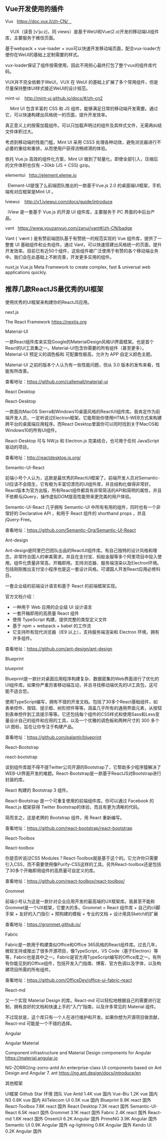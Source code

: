 ## Vue开发使用的插件

Vux   https://doc.vux.li/zh-CN/   

    VUX（读音 [v’ju:z]，同 views）是基于WeUI和Vue(2.x)开发的移动端UI组件库，主要服务于微信页面。

基于webpack + vue-loader + vux可以快速开发移动端页面，配合vux-loader方便你在WeUI的基础上定制需要的样式。

vux-loader保证了组件按需使用，因此不用担心最终打包了整个vux的组件库代码。

VUX并不完全依赖于WeUI，VUX 在 WeUI 的基础上扩展了多个常用组件，但是尽量保持整体UI样式接近WeUI的设计规范。

mint-ui    http://mint-ui.github.io/docs/#/zh-cn2

    Mint UI 包含丰富的 CSS 和 JS 组件，能够满足日常的移动端开发需要。通过它，可以快速构建出风格统一的页面，提升开发效率。

真正意义上的按需加载组件。可以只加载声明过的组件及其样式文件，无需再纠结文件体积过大。

考虑到移动端的性能门槛，Mint UI 采用 CSS3 处理各种动效，避免浏览器进行不必要的重绘和重排，从而使用户获得流畅顺滑的体验。

依托 Vue.js 高效的组件化方案，Mint UI 做到了轻量化。即使全部引入，压缩后的文件体积也仅有 ~30kb (JS + CSS) gzip。

elementui   http://element.eleme.io

  Element-Ul是饿了么前端团队推出的一款基于Vue.js 2.0 的桌面端UI框架，手机端有对应框架是Mint UI 。

Iviewui    http://v1.iviewui.com/docs/guide/introduce

  iView 是一套基于 Vue.js 的开源 UI 组件库，主要服务于 PC 界面的中后台产品。

vant   https://www.youzanyun.com/zanui/vant#/zh-CN/badge

Vant ( ˈvænt ) 是有赞前端团队基于有赞统一的规范实现的 Vue 组件库，提供了一整套 UI 基础组件和业务组件。通过 Vant，可以快速搭建出风格统一的页面，提升开发效率。目前已有近50个组件，这些组件被广泛使用于有赞的各个移动端业务中。我们会在此基础上不断完善，开发更多实用的组件。

nuxt.js Vue.js Meta Framework to create complex, fast & universal web applications quickly.


## 推荐几款ReactJS最优秀的UI框架

使用优秀的UI框架来构建你的ReactJS应用。

next.js 

The React Framework https://nextjs.org

Material-UI


一款React组件库来实现Google的MaterialDesign风格UI界面框架。也是首个React的UI工具集之一。Material-UI包含你需要的所有组件（甚至更多）。 Material-UI 预定义的调色板和 <MuiThemeProvider>  可配置性极高，允许为 APP 自定义颜色主题。 

Material-UI 之前的版本个人认为有一些性能问题，但从 3.0 版本的发布来看，性能有所改善。 

查看地址：https://github.com/callemall/material-ui

React Desktop


React-Desktop

一款面向MacOS Sierra和Windows10桌面风格的ReactUI组件库。我肯定作为前端开发人员，一定听说过Electron框架。它能帮助你使用HTML5-WEB方式来构建跨平台的桌面端应用程序。而React Desktop里面你可以同时找到关于MacOS和Windows10的所有UI组件。

React-Desktop 可与 NW.js 和 Electron.js 完美结合，也可用于任何 JavaScript 驱动的项目。 

查看地址：http://reactdesktop.js.org/

Semantic-UI-React


前端小号个人认为，这款是最优秀的ReactUI框架了。前端开发人员对Semantic-UI应该不会陌生，它有极为丰富切漂亮的UI组件库，并且结构化做得非常好。React版本为官方出版，所有React组件都具有非常简洁的API和简明的属性，并且不依赖与jQuery，操作虚拟DOM提高性能带来更完美的用户体验。

Semantic-UI-React 几乎拥有 Semantic-UI 中所有有用的组件，同时也有一个非常好的 Declarative API ，和用于 React 组件的 shorthand props ，并且 jQuery-Free。 

查看地址：https://github.com/Semantic-Org/Semantic-UI-React

Ant-design


Ant-design是阿里巴巴团队出品的ReactUI组件库。有自己独特的设计风格和理念。非常符合国人的审美需求。并且在支付宝、蚂蚁金服等多个阿里项目中投入使用。组件化质量非常高，开箱即用。支持浏览器、服务端渲染以及Electron环境。包括刚刚推出支付宝小程序也是这一套设计风格。可谓国人开发React应用必修科目。

一套企业级的前端设计语言和基于 React 的前端框架实现。 

官方文档介绍： 
* 一种用于 Web 应用的企业级 UI 设计语言
* 一套开箱即用的高质量 React 组件
* 使用 TypeScript 构建，提供完整的类型定义文件
* 基于 npm + webpack + babel 的工作流
* 它支持所有现代浏览器（IE9 以上），支持服务端渲染和 Electron 环境，拥有许多组件。

查看地址：https://github.com/ant-design/ant-design

Blueprint


blueprint

Blueprint是一款针对桌面应用程序构建复杂、数据密集的Web界面进行了优化的UI组件库。如果你严重厉害移动端互动，并且寻找移动端优先的UI工具包，这可能不适合您。

使用TypeScript编写，拥有不错的开发文档。包括了30多个React基础组件，如表单控件、按钮、提示框、树形控件等等。涵盖几乎所有的通用界面元素，从按钮到表单控件到工具提示等等。它还包括每个组件的CSS样式和使用Sass和Less变量设计自己的组件和应用的工具，以及一个优雅的调色板和两种尺寸的 300 多个 UI 图标，旨在让你专注于构建产品。 

查看地址：https://github.com/palantir/blueprint

React-Bootstrap


react-bootstrap

谈到组件库就不得不提Twitter公司开源的Bootstrap了，它帮助多少程序猿解决了WEB-UI界面开发的难题。React-Bootstrap是一款基于ReactJS对Bootstrap进行封装的库。

React 构建的 Bootstrap 3 组件。 

React-Bootstrap 是一个可重复使用的前端组件库。你可以通过 Facebook 的 React.js 框架获得 Twitter Bootstrap的体验，而且有更为清晰的代码。 

简而言之，这是老牌的 Bootstrap 组件，用 React 重新编写。

查看地址：https://github.com/react-bootstrap/react-bootstrap

React-Toolbox


React-toolbox

你是否听说过CSS Modules？React-Toolbox就是基于这个的。它允许你只需要引入CSS，而不需要使用像Purify-CSS这样的工具。另外React-toolbox还是包括了30多个开箱即用组件的高质量可自定义的库。

查看地址：https://github.com/react-toolbox/react-toolbox/

Grommet


前端小号认为这是一款针对企业应用开发的最高端的UX框架库。我甚至不能称Grommet是一个UX框架，它要大的多。Grommet = React 组件库 + 自己的cli脚手架 + 友好的入门指引 + 预购建的模板 + 专业的文档 + 设计用具Sketch的扩展

查看地址：https://grommet.github.io/

Fabric


Fabric是一款用于构建类似Office和Office 365风格的React组件库。过去几年，微软支持或推出了很多开源项目，像TypeScript，VS Code（基于Electron）等等，Fabric也是其中之一。Fabric是官方用TypeScript编写的Office库之一。有所有你能见到的Office组件，包括开发入门指南、博客、官方色调以及字体，以及构建项目所需的所有组件。 

查看地址：https://github.com/OfficeDev/office-ui-fabric-react

React-md 

又一个实现 Material Design 的库。React-md 可以轻松地根据自己的需要进行定制，拥有良好的文档和快速上手的“入门”指南，以及许多常见的 Material 组件。 

不过现状是，这个库只有一个人在进行维护和开发。如果你想为开源项目做贡献，React-md 可能是一个不错的选择。 


Angular

Angular Material

Component infrastructure and Material Design components for Angular https://material.angular.io

NG-ZORRO/ng-zorro-antd
An enterprise-class UI components based on Ant Design and Angular 7. ant https://ng.ant.design/docs/introduce/en


其他框架 

UI框架	Github Star	环境	团队
Vue Antd	1.4K	vue	国内
Vue-Blu	1.2K	vue	国内
N3	0.8K	vue	国内
AliTelecom UI	0.5K	vue	国内
Blueprint	8.9K	react	国外
React-Toolbox	7.8K	react	国外
React Desktop	7.3K	react	国外
Semantic-UI-React	6.5K	react	国外
Grommet	3.1K	react	国外
Fabric	2.4K	react	国外
React-md	1.6K	react	国外
OnsenUI	6.2K	Angular	国外
PrimeNG	3.9K	Angular	国外
Semantic UI	0.9K	Angular	国外
ng-lightning	0.6K	Angular	国外
Kendo UI	0.2K	Angular	国外

